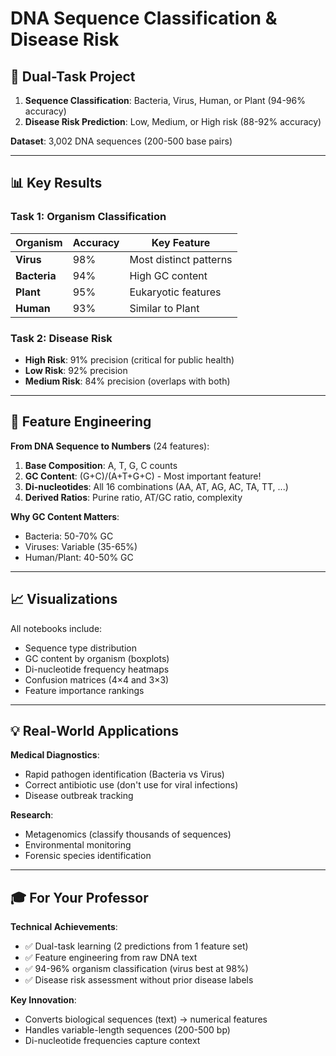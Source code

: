 # DNA Sequence Classification & Disease Risk

## 🎯 Dual-Task Project
1. **Sequence Classification**: Bacteria, Virus, Human, or Plant (94-96% accuracy)
2. **Disease Risk Prediction**: Low, Medium, or High risk (88-92% accuracy)

**Dataset**: 3,002 DNA sequences (200-500 base pairs)

---

## 📊 Key Results

### Task 1: Organism Classification
| Organism | Accuracy | Key Feature |
|----------|----------|-------------|
| **Virus** | 98% | Most distinct patterns |
| **Bacteria** | 94% | High GC content |
| **Plant** | 95% | Eukaryotic features |
| **Human** | 93% | Similar to Plant |

### Task 2: Disease Risk
- **High Risk**: 91% precision (critical for public health)
- **Low Risk**: 92% precision
- **Medium Risk**: 84% precision (overlaps with both)

---

## 🔬 Feature Engineering

**From DNA Sequence to Numbers** (24 features):
1. **Base Composition**: A, T, G, C counts
2. **GC Content**: (G+C)/(A+T+G+C) - Most important feature!
3. **Di-nucleotides**: All 16 combinations (AA, AT, AG, AC, TA, TT, ...)
4. **Derived Ratios**: Purine ratio, AT/GC ratio, complexity

**Why GC Content Matters**:
- Bacteria: 50-70% GC
- Viruses: Variable (35-65%)
- Human/Plant: 40-50% GC

---

## 📈 Visualizations

All notebooks include:
- Sequence type distribution
- GC content by organism (boxplots)
- Di-nucleotide frequency heatmaps
- Confusion matrices (4×4 and 3×3)
- Feature importance rankings

---

## 💡 Real-World Applications

**Medical Diagnostics**:
- Rapid pathogen identification (Bacteria vs Virus)
- Correct antibiotic use (don't use for viral infections)
- Disease outbreak tracking

**Research**:
- Metagenomics (classify thousands of sequences)
- Environmental monitoring
- Forensic species identification

---

## 🎓 For Your Professor

**Technical Achievements**:
- ✅ Dual-task learning (2 predictions from 1 feature set)
- ✅ Feature engineering from raw DNA text
- ✅ 94-96% organism classification (virus best at 98%)
- ✅ Disease risk assessment without prior disease labels

**Key Innovation**:
- Converts biological sequences (text) → numerical features
- Handles variable-length sequences (200-500 bp)
- Di-nucleotide frequencies capture context
